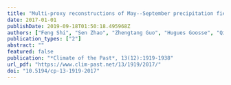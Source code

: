 ```yaml
---
title: "Multi-proxy reconstructions of May--September precipitation field in China over the past 500 years"
date: 2017-01-01
publishDate: 2019-09-18T01:50:18.495968Z
authors: ["Feng Shi", "Sen Zhao", "Zhengtang Guo", "Hugues Goosse", "Qiuzhen Yin"]
publication_types: ["2"]
abstract: ""
featured: false
publication: "*Climate of the Past*, 13(12):1919-1938"
url_pdf: "https://www.clim-past.net/13/1919/2017/"
doi: "10.5194/cp-13-1919-2017"
---
```


